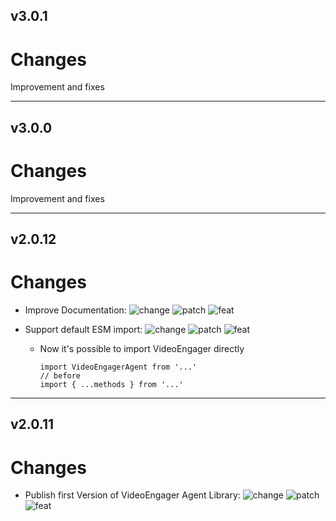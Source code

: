 ## v3.0.1

# Changes

Improvement and fixes

---

## v3.0.0

# Changes

Improvement and fixes

---

## v2.0.12

# Changes



- Improve Documentation: ![change](https://img.shields.io/badge/change-1E90FF) ![patch](https://img.shields.io/badge/patch-8A2BE2) ![feat](https://img.shields.io/badge/feat-8A2BE2) 


- Support default ESM import: ![change](https://img.shields.io/badge/change-1E90FF) ![patch](https://img.shields.io/badge/patch-8A2BE2) ![feat](https://img.shields.io/badge/feat-8A2BE2) 


  - Now it's possible to import VideoEngager directly
    ```
    import VideoEngagerAgent from '...'
    // before
    import { ...methods } from '...'
    ```



---

## v2.0.11

# Changes



- Publish first Version of VideoEngager Agent Library: ![change](https://img.shields.io/badge/change-1E90FF) ![patch](https://img.shields.io/badge/patch-8A2BE2) ![feat](https://img.shields.io/badge/feat-8A2BE2) 